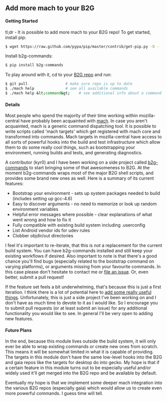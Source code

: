 ## Add more mach to your B2G

#### Getting Started

tl;dr - It is possible to add more mach to your B2G repo! To get started, install pip:

```bash
$ wget https://raw.github.com/pypa/pip/master/contrib/get-pip.py -O - | python
```

Install b2g-commands:

```bash
$ pip install b2g-commands
```

To play around with it, cd to your [B2G repo][1] and run:

```bash
$ git pull                 # make sure repo is up to date
$ ./mach help              # see all available commands
$ ./mach help &lt;command&gt;    # see additional info about a command
```

#### Details

Most people who spend the majority of their time working within mozilla-central have probably been
acquainted with [mach][2]. In case you aren't acquainted, mach is a generic command dispatching
tool. It is possible to write scripts called 'mach targets' which get registered with mach core and
transformed into commands. Mach targets in mozilla-central have access to all sorts of powerful
hooks into the build and test infrastructure which allow them to do some really cool things, such as
bootstrapping your environment, running builds and tests, and generating diagnostics.

A contributor (kyr0) and I have been working on a side project called [b2g-commands][3] to start
bringing some of that awesomeness to B2G. At the moment b2g-commands wraps most of the major B2G
shell scripts, and provides some brand new ones as well. Here is a summary of its current features:

* Bootstrap your environment - sets up system packages needed to build (includes setting up gcc-4.6)
* Easy to discover arguments - no need to memorize or look up random environment variables
* Helpful error messages where possible - clear explanations of what went wrong and how to fix it
* Fully compatible with existing build system including .userconfig
* List Android vendor ids for udev rules
* Clobber objdir/out directories

I feel it's important to re-iterate, that this is *not* a replacement for the current build system.
You can have b2g-commands installed and still keep your existing workflows if desired. Also
important to note is that there's a good chance you'll find bugs (especially related to the
bootstrap command on varying platforms), or arguments missing from your favourite commands. In this
case please don't hesitate to contact me or [file an issue][4]. Or, even better, submit a pull
request!

If the feature set feels a bit underwhelming, that's because this is just a first iteration. I think
there is a lot of potential here to [add some really useful things][5].  Unfortunately, this is just
a side project I've been working on and I don't have as much time to devote to it as I would like.
So I encourage you to submit pull requests (or at least submit an issue) for any additional
functionality you would like to see. In general I'll be very open to adding new features.

#### Future Plans

In the end, because this module lives outside the build system, it will only ever be able to wrap
existing commands or create new ones from scratch. This means it will be somewhat limited in what it
is capable of providing. The targets in this module don't have the same low-level hooks into the B2G
and gaia repos like the targets for desktop do into gecko. My hope is that if a certain feature in
this module turns out to be especially useful and/or widely used it'll get merged into the B2G repo
and be available by default.

Eventually my hope is that we implement some deeper mach integration into the various B2G repos
(especially gaia) which would allow us to create even more powerful commands. I guess time will
tell.

[1]: https://github.com/mozilla-b2g/B2G
[2]: https://developer.mozilla.org/en-US/docs/Developer_Guide/mach
[3]: https://github.com/ahal/b2g-commands
[4]: https://github.com/ahal/b2g-commands/issues/new
[5]: https://github.com/ahal/b2g-commands/issues
